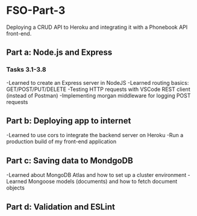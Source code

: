 # FSO-Part-3
Deploying a CRUD API to Heroku and integrating it with a Phonebook API front-end. 

## Part a: Node.js and Express
### Tasks 3.1-3.8
-Learned to create an Express server in NodeJS
-Learned routing basics: GET/POST/PUT/DELETE
-Testing HTTP requests with VSCode REST client (instead of Postman)
-Implementing morgan middleware for logging POST requests

## Part b: Deploying app to internet
-Learned to use cors to integrate the backend server on Heroku
-Run a production build of my front-end application
## Part c: Saving data to MondgoDB
-Learned about MongoDB Atlas and how to set up a cluster environment
-Learned Mongoose models (documents) and how to fetch document objects
## Part d: Validation and ESLint


